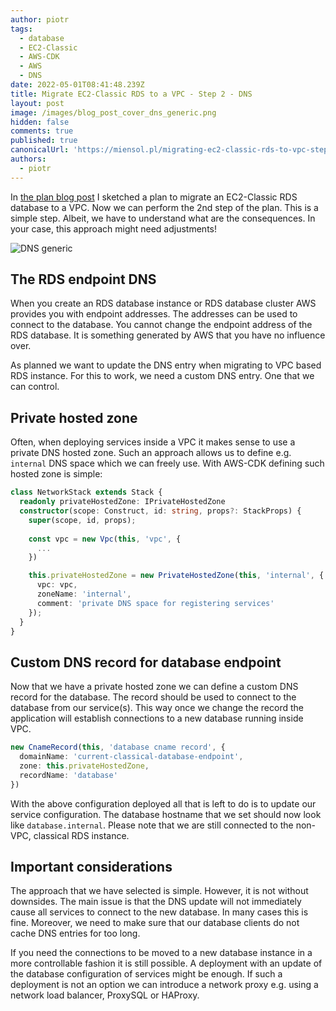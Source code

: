 ```yaml
---
author: piotr
tags:
  - database
  - EC2-Classic
  - AWS-CDK
  - AWS
  - DNS
date: 2022-05-01T08:41:48.239Z
title: Migrate EC2-Classic RDS to a VPC - Step 2 - DNS
layout: post
image: /images/blog_post_cover_dns_generic.png
hidden: false
comments: true
published: true
canonicalUrl: 'https://miensol.pl/migrating-ec2-classic-rds-to-vpc-step-2/'
authors:
  - piotr
---
```

In [the plan blog post](/blog/migrate-ec2-classic-rds-to-a-vpc-planning/) I sketched a plan to migrate an
EC2-Classic RDS database to a VPC. Now we can perform the 2nd step of the plan.
This is a simple step. Albeit, we have to understand what are the consequences.
In your case, this approach might need adjustments!

![](./dns-generic.png "DNS generic")

## The RDS endpoint DNS

When you create an RDS database instance or RDS database cluster AWS provides you with endpoint 
addresses. The addresses can be used to connect to the database. 
You cannot change the endpoint address of the RDS database. 
It is something generated by AWS that you have no influence over.

As planned we want to update the DNS entry when migrating to VPC based RDS instance.
For this to work, we need a custom DNS entry. One that we can control.

## Private hosted zone

Often, when deploying services inside a VPC it makes sense to use a private DNS hosted zone.
Such an approach allows us to define e.g. `internal` DNS space which we can freely use.
With AWS-CDK defining such hosted zone is simple:

```typescript
class NetworkStack extends Stack {
  readonly privateHostedZone: IPrivateHostedZone
  constructor(scope: Construct, id: string, props?: StackProps) {
    super(scope, id, props);
    
    const vpc = new Vpc(this, 'vpc', {
      ...
    })

    this.privateHostedZone = new PrivateHostedZone(this, 'internal', {
      vpc: vpc,
      zoneName: 'internal',
      comment: 'private DNS space for registering services'
    });
  }
}
```

## Custom DNS record for database endpoint

Now that we have a private hosted zone we can define a custom DNS record for the database.
The record should be used to connect to the database from our service(s). 
This way once we change the record the application will establish connections to a new database running
inside VPC.

```typescript
new CnameRecord(this, 'database cname record', {
  domainName: 'current-classical-database-endpoint',
  zone: this.privateHostedZone,
  recordName: 'database'
})
```

With the above configuration deployed all that is left to do is to update our service configuration.
The database hostname that we set should now look like `database.internal`. Please note that we are 
still connected to the non-VPC, classical RDS instance.

## Important considerations

The approach that we have selected is simple. However, it is not without downsides.
The main issue is that the DNS update will not immediately cause all services to connect to the new database.
In many cases this is fine. 
Moreover, we need to make sure that our database clients do not cache DNS entries for too long.

If you need the connections to be moved to a new database instance in a more controllable fashion it is still possible.
A deployment with an update of the database configuration of services might be enough. 
If such a deployment is not an option we can introduce a network proxy e.g. using a network load balancer, ProxySQL or HAProxy.
